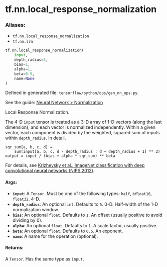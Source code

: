 <div itemscope itemtype="http://developers.google.com/ReferenceObject">
<meta itemprop="name" content="tf.nn.local_response_normalization" />
<meta itemprop="path" content="Stable" />
</div>

# tf.nn.local_response_normalization

### Aliases:

* `tf.nn.local_response_normalization`
* `tf.nn.lrn`

``` python
tf.nn.local_response_normalization(
    input,
    depth_radius=5,
    bias=1,
    alpha=1,
    beta=0.5,
    name=None
)
```



Defined in generated file: `tensorflow/python/ops/gen_nn_ops.py`.

See the guide: [Neural Network > Normalization](../../../../api_guides/python/nn.md#Normalization)

Local Response Normalization.

The 4-D `input` tensor is treated as a 3-D array of 1-D vectors (along the last
dimension), and each vector is normalized independently.  Within a given vector,
each component is divided by the weighted, squared sum of inputs within
`depth_radius`.  In detail,

    sqr_sum[a, b, c, d] =
        sum(input[a, b, c, d - depth_radius : d + depth_radius + 1] ** 2)
    output = input / (bias + alpha * sqr_sum) ** beta

For details, see [Krizhevsky et al., ImageNet classification with deep
convolutional neural networks (NIPS 2012)](http://papers.nips.cc/paper/4824-imagenet-classification-with-deep-convolutional-neural-networks).

#### Args:

* <b>`input`</b>: A `Tensor`. Must be one of the following types: `half`, `bfloat16`, `float32`.
    4-D.
* <b>`depth_radius`</b>: An optional `int`. Defaults to `5`.
    0-D.  Half-width of the 1-D normalization window.
* <b>`bias`</b>: An optional `float`. Defaults to `1`.
    An offset (usually positive to avoid dividing by 0).
* <b>`alpha`</b>: An optional `float`. Defaults to `1`.
    A scale factor, usually positive.
* <b>`beta`</b>: An optional `float`. Defaults to `0.5`. An exponent.
* <b>`name`</b>: A name for the operation (optional).


#### Returns:

A `Tensor`. Has the same type as `input`.